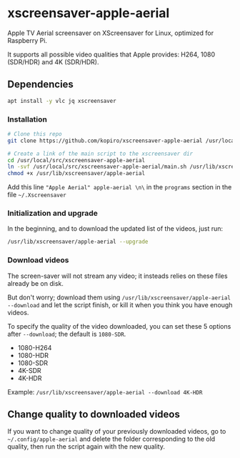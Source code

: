# xscreensaver-apple-aerial

Apple TV Aerial screensaver on XScreensaver for Linux, optimized for Raspberry Pi.

It supports all possible video qualities that Apple provides: H264, 1080 (SDR/HDR) and 4K (SDR/HDR).

## Dependencies

```bash
apt install -y vlc jq xscreensaver
```

### Installation

```bash
# Clone this repo
git clone https://github.com/kopiro/xscreensaver-apple-aerial /usr/local/src/xscreensaver-apple-aerial

# Create a link of the main script to the xscreensaver dir
cd /usr/local/src/xscreensaver-apple-aerial
ln -svf /usr/local/src/xscreensaver-apple-aerial/main.sh /usr/lib/xscreensaver/apple-aerial
chmod +x /usr/lib/xscreensaver/apple-aerial
```

Add this line `"Apple Aerial" apple-aerial \n\` in the `programs` section in the file `~/.Xscreensaver`

### Initialization and upgrade

In the beginning, and to download the updated list of the videos, just run:

```bash
/usr/lib/xscreensaver/apple-aerial --upgrade
```

### Download videos

The screen-saver will not stream any video; it insteads relies on these files already be on disk.

But don't worry; download them using `/usr/lib/xscreensaver/apple-aerial --download` and let the script finish, or kill it when you think you have enough videos.

To specify the quality of the video downloaded, you can set these 5 options after `--download`; the default is `1080-SDR`.

- 1080-H264
- 1080-HDR
- 1080-SDR
- 4K-SDR
- 4K-HDR

Example: `/usr/lib/xscreensaver/apple-aerial --download 4K-HDR`

## Change quality to downloaded videos

If you want to change quality of your previously downloaded videos, go to `~/.config/apple-aerial`
and delete the folder corresponding to the old quality, then run the script again with the new quality.
